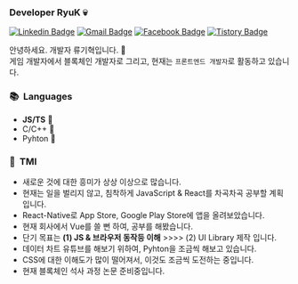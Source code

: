 ### Developer RyuK 💀
[![Linkedin Badge](https://img.shields.io/badge/-LinkedIn-blue?style=flat-square&logo=Linkedin&logoColor=white&link=https://www.linkedin.com/in/ryuchain/)](https://www.linkedin.com/in/ryuchain/) 
[![Gmail Badge](https://img.shields.io/badge/-Gmail-c14438?style=flat-square&logo=Gmail&logoColor=white&link=mailto:ryugihyeok@gmail.com)](mailto:ryugihyeok@gmail.com) 
[![Facebook Badge](https://img.shields.io/badge/-Facebook-1877f2?style=flat-square&logo=facebook&logoColor=white&link=https://facebook.com/Dev.RyuK)](https://facebook.com/Dev.RyuK) 
[![Tistory Badge](https://img.shields.io/badge/-Tistory-orange?style=flat-square&link=https://ryublock.tistory.com/)](https://ryublock.tistory.com/)

안녕하세요. 개발자 류기혁입니다. 👋</br>
게임 개발자에서 블록체인 개발자로 그리고, 현재는 `프론트엔드 개발자`로 활동하고 있습니다.</br>

### 📚 &nbsp;Languages
- **JS/TS** 🐥
- C/C++ 🐣
- Pyhton 🐤

### 💬 &nbsp;TMI
- 새로운 것에 대한 흥미가 상상 이상으로 많습니다.
- 현재는 일을 벌리지 않고, 침착하게 JavaScript & React를 차곡차곡 공부할 계획입니다.
- React-Native로 App Store, Google Play Store에 앱을 올려보았습니다.
- 현재 회사에서 Vue를 쓸 뻔 하여, 공부를 해봤습니다.
- 단기 목표는 **(1) JS & 브라우저 동작등 이해** >>>> (2) UI Library 제작 입니다.
- 데이터 차트 유튜브를 해보기 위하여, Pyhton을 조금씩 해보고 있습니다.
- CSS에 대한 이해도가 많이 떨어져서, 이것도 조금씩 도전하는 중입니다.
- 현재 블록체인 석사 과정 논문 준비중입니다.
